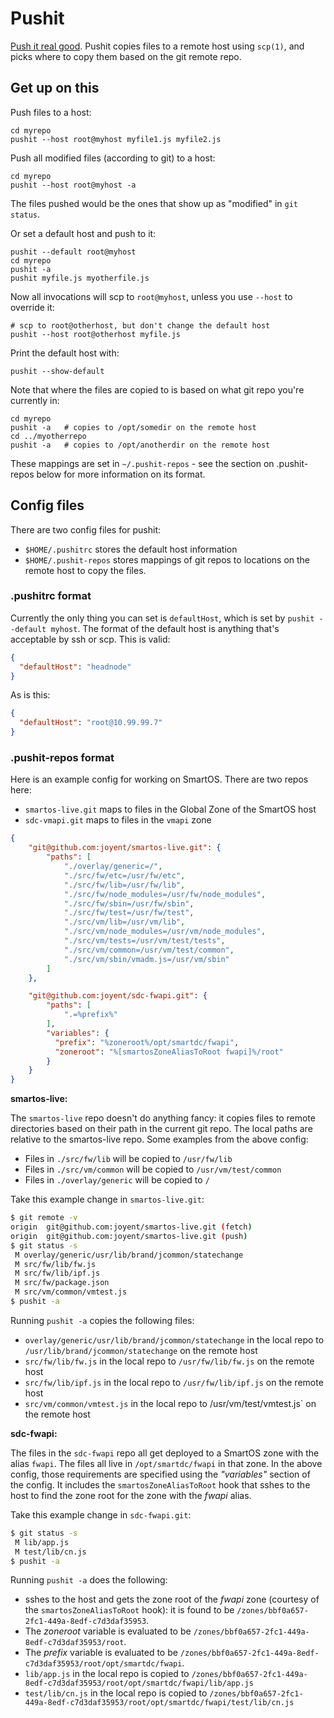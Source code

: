 # Pushit

[Push it real good](https://www.youtube.com/watch?v=vCadcBR95oU). Pushit
copies files to a remote host using `scp(1)`, and picks where to copy them
based on the git remote repo.

## Get up on this

Push files to a host:

    cd myrepo
    pushit --host root@myhost myfile1.js myfile2.js

Push all modified files (according to git) to a host:

    cd myrepo
    pushit --host root@myhost -a

The files pushed would be the ones that show up as "modified" in
`git status`.

Or set a default host and push to it:

    pushit --default root@myhost
    cd myrepo
    pushit -a
    pushit myfile.js myotherfile.js

Now all invocations will scp to `root@myhost`, unless you use `--host` to
override it:

    # scp to root@otherhost, but don't change the default host
    pushit --host root@otherhost myfile.js

Print the default host with:

    pushit --show-default

Note that where the files are copied to is based on what git repo you're
currently in:

    cd myrepo
    pushit -a   # copies to /opt/somedir on the remote host
    cd ../myotherrepo
    pushit -a   # copies to /opt/anotherdir on the remote host

These mappings are set in `~/.pushit-repos` - see the section on .pushit-repos
below for more information on its format.


## Config files

There are two config files for pushit:

* `$HOME/.pushitrc` stores the default host information
* `$HOME/.pushit-repos` stores mappings of git repos to locations on the
  remote host to copy the files.

### .pushitrc format

Currently the only thing you can set is `defaultHost`, which is set by
`pushit --default myhost`.  The format of the default host is anything that's
acceptable by ssh or scp.  This is valid:

```json
{
  "defaultHost": "headnode"
}
```

As is this:

```json
{
  "defaultHost": "root@10.99.99.7"
}
```

### .pushit-repos format

Here is an example config for working on SmartOS.  There are two repos here:

* `smartos-live.git` maps to files in the Global Zone of the SmartOS host
* `sdc-vmapi.git` maps to files in the `vmapi` zone

```json
{
    "git@github.com:joyent/smartos-live.git": {
        "paths": [
            "./overlay/generic=/",
            "./src/fw/etc=/usr/fw/etc",
            "./src/fw/lib=/usr/fw/lib",
            "./src/fw/node_modules=/usr/fw/node_modules",
            "./src/fw/sbin=/usr/fw/sbin",
            "./src/fw/test=/usr/fw/test",
            "./src/vm/lib=/usr/vm/lib",
            "./src/vm/node_modules=/usr/vm/node_modules",
            "./src/vm/tests=/usr/vm/test/tests",
            "./src/vm/common=/usr/vm/test/common",
            "./src/vm/sbin/vmadm.js=/usr/vm/sbin"
        ]
    },

    "git@github.com:joyent/sdc-fwapi.git": {
        "paths": [
            ".=%prefix%"
        ],
        "variables": {
          "prefix": "%zoneroot%/opt/smartdc/fwapi",
          "zoneroot": "%[smartosZoneAliasToRoot fwapi]%/root"
        }
    }
}
```

**smartos-live:**

The `smartos-live` repo doesn't do anything fancy: it copies files to remote
directories based on their path in the current git repo.  The local paths are
relative to the smartos-live repo.  Some examples from the above config:

* Files in `./src/fw/lib` will be copied to `/usr/fw/lib`
* Files in `./src/vm/common` will be copied to `/usr/vm/test/common`
* Files in `./overlay/generic` will be copied to `/`

Take this example change in `smartos-live.git`:

```bash
$ git remote -v
origin  git@github.com:joyent/smartos-live.git (fetch)
origin  git@github.com:joyent/smartos-live.git (push)
$ git status -s
 M overlay/generic/usr/lib/brand/jcommon/statechange
 M src/fw/lib/fw.js
 M src/fw/lib/ipf.js
 M src/fw/package.json
 M src/vm/common/vmtest.js
$ pushit -a
```

Running `pushit -a` copies the following files:

* `overlay/generic/usr/lib/brand/jcommon/statechange` in the local repo to `/usr/lib/brand/jcommon/statechange` on the remote host
* `src/fw/lib/fw.js` in the local repo to `/usr/fw/lib/fw.js` on the remote host
* `src/fw/lib/ipf.js` in the local repo to `/usr/fw/lib/ipf.js` on the remote host
* `src/vm/common/vmtest.js` in the local repo to /usr/vm/test/vmtest.js` on the remote host

**sdc-fwapi:**

The files in the `sdc-fwapi` repo all get deployed to a SmartOS zone with the
alias `fwapi`.  The files all live in `/opt/smartdc/fwapi` in that zone. In
the above config, those requirements are specified using the *"variables"*
section of the config.  It includes the `smartosZoneAliasToRoot` hook that
sshes to the host to find the zone root for the zone with the *fwapi* alias.

Take this example change in `sdc-fwapi.git`:

```bash
$ git status -s
 M lib/app.js
 M test/lib/cn.js
$ pushit -a
```

Running `pushit -a` does the following:

* sshes to the host and gets the zone root of the *fwapi* zone (courtesy of
  the `smartosZoneAliasToRoot` hook): it is found to be
  `/zones/bbf0a657-2fc1-449a-8edf-c7d3daf35953`.
* The *zoneroot* variable is evaluated to be
  `/zones/bbf0a657-2fc1-449a-8edf-c7d3daf35953/root`.
* The *prefix* variable is evaluated to be
  `/zones/bbf0a657-2fc1-449a-8edf-c7d3daf35953/root/opt/smartdc/fwapi`.
* `lib/app.js` in the local repo is copied to
  `/zones/bbf0a657-2fc1-449a-8edf-c7d3daf35953/root/opt/smartdc/fwapi/lib/app.js`
* `test/lib/cn.js` in the local repo is copied to
  `/zones/bbf0a657-2fc1-449a-8edf-c7d3daf35953/root/opt/smartdc/fwapi/test/lib/cn.js`
